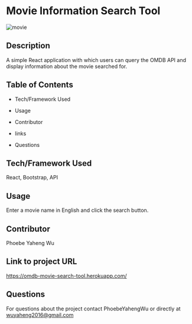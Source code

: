 # Movie Information Search Tool

![movie](https://user-images.githubusercontent.com/52837649/86200377-7853cd80-bb2a-11ea-9393-0a7147613897.gif)

## Description
A simple React application with which users can query the OMDB API and display information about the movie searched for.

## Table of Contents

* Tech/Framework Used

* Usage

* Contributor

* links

* Questions


## Tech/Framework Used
React, Bootstrap, API

## Usage
Enter a movie name in English and click the search button.

## Contributor
Phoebe Yaheng Wu


## Link to project URL
https://omdb-movie-search-tool.herokuapp.com/


## Questions

For questions about the project contact PhoebeYahengWu or directly at wuyaheng2016@gmail.com
